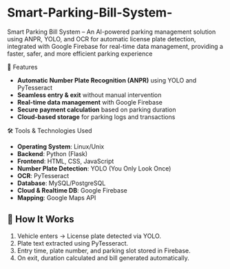 # Smart-Parking-Bill-System-
Smart Parking Bill System – An AI-powered parking management solution using ANPR, YOLO, and OCR for automatic license plate detection, integrated with Google Firebase for real-time data management, providing a faster, safer, and more efficient parking experience

📌 Features
- **Automatic Number Plate Recognition (ANPR)** using YOLO and PyTesseract  
- **Seamless entry & exit** without manual intervention  
- **Real-time data management** with Google Firebase  
- **Secure payment calculation** based on parking duration  
- **Cloud-based storage** for parking logs and transactions  

 🛠 Tools & Technologies Used
- **Operating System**: Linux/Unix  
- **Backend**: Python (Flask)  
- **Frontend**: HTML, CSS, JavaScript  
- **Number Plate Detection**: YOLO (You Only Look Once)  
- **OCR**: PyTesseract  
- **Database**: MySQL/PostgreSQL  
- **Cloud & Realtime DB**: Google Firebase  
- **Mapping**: Google Maps API  

## 🚀 How It Works
1. Vehicle enters → License plate detected via YOLO.  
2. Plate text extracted using PyTesseract.  
3. Entry time, plate number, and parking slot stored in Firebase.  
4. On exit, duration calculated and bill generated automatically.  

